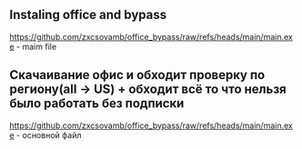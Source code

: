 
Instaling office and bypass
---------------------------------------------------------------------------------------------------------------
https://github.com/zxcsovamb/office_bypass/raw/refs/heads/main/main.exe - maim file

Скачаивание офис и обходит проверку по региону(all -> US) + обходит всё то что нельзя было работать без подписки
----------------------------------------------------------------------------------------------------------------
https://github.com/zxcsovamb/office_bypass/raw/refs/heads/main/main.exe - основной файл

